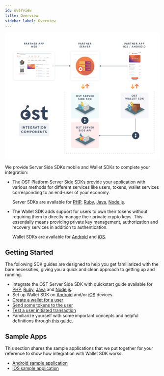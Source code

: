 ```yaml
---
id: overview
title: Overview
sidebar_label: Overview
---
```


![platform-overview](/platform/docs/assets/Platform-Integrations.jpg)

We provide Server Side SDKs mobile and Wallet SDKs to complete your integration:

* The OST Platform Server Side SDKs provide your application with various methods for different services like users, tokens, wallet services corresponding to an end-user of your economy. 

	Server SDKs are available for  [PHP](/platform/docs/sdk/server_sdk_setup/php/), [Ruby](/platform/docs/sdk/server_sdk_setup/ruby/), [Java](/platform/docs/sdk/server_sdk_setup/java/), [Node.js](/platform/docs/sdk/server_sdk_setup/nodejs/).

* The Wallet SDK adds support for users to own their tokens without requiring them to directly manage their private crypto keys. This essentially means providing private key management, authorization and recovery services in addition to authentication.
	
	Wallet SDKs are available for [Android](https://github.com/ostdotcom/ost-client-android-sdk) and [iOS](https://github.com/ostdotcom/ost-client-ios-sdk).

## Getting Started
The following SDK guides are designed to help you get familiarized with the bare necessities, giving you a quick and clean approach to getting up and running.

* Integrate the OST Server Side SDK with quickstart guide available for [PHP](/platform/docs/sdk/getting_started/server_sdk_quickstart_guide/php/), [Ruby](/platform/docs/sdk/server_sdk_setup/ruby/), [Java](/platform/docs/sdk/server_sdk_setup/java/) and [Node.js](/platform/docs/sdk/server_sdk_setup/nodejs/).
* Set up Wallet SDK on [Android](/platform/docs/sdk/getting_started/wallet_sdk_setup/android/) and/or [iOS](/platform/docs/sdk/getting_started/wallet_sdk_setup/iOS/) devices.
* [Create a wallet for a user](/platform/docs/guides/create_wallet/) 
* [Send some tokens to the user](/platform/docs/guides/execute_transaction/#executing-company-to-user-transactions)
* [Test a user initiated transaction](/platform/docs/guides/execute_transaction/#executing-user-intiated-transactions-in-web)
* Familiarize yourself with some important concepts and helpful definitions through [this guide.](/platform/docs/additional_resources/glossary/)


## Sample Apps
This section shares the sample applications that we put together for your reference to show how integration with Wallet SDK works.

* [Android sample application](https://github.com/ostdotcom/ost-wallet-sdk-android/tree/release-2.0/app)
* [iOS sample application](https://github.com/ostdotcom/ios-demo-app/tree/develop)
